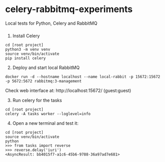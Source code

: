 # celery-rabbitmq-experiments

Local tests for Python, Celery and RabbitMQ

###

1. Install Celery 

```
cd [root project]
python3 -m venv venv
source venv/bin/activate
pip install celery
```

2. Deploy and start local RabbitMQ

```
docker run -d --hostname localhost --name local-rabbit -p 15672:15672 -p 5672:5672 rabbitmq:3-management
```

Check web interface at: http://localhost:15672/ (guest:guest)

3. Run celery for the tasks 

```
cd [root project]
celery -A tasks worker --loglevel=info
```

4. Open a new terminal and test it:

```
cd [root project]
source venv/bin/activate
python
>>> from tasks import reverse
>>> reverse.delay('iuri')
<AsyncResult: bb4015f7-a1c6-45b6-9788-36a97ad7e681>
```
